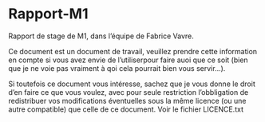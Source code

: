 Rapport-M1
==========

Rapport de stage de M1, dans l’équipe de Fabrice Vavre.

Ce document est un document de travail, veuillez prendre cette information en
compte si vous avez envie de l’utiliserpour faire auoi que ce soit (bien que je
ne voie pas vraiment à qoi cela pourrait bien vous servir…).

Si toutefois ce document vous intéresse, sachez que je vous donne le droit d’en
faire ce que vous voulez, avec pour seule restriction l’obbligation de
redistribuer vos modifications éventuelles sous la même licence (ou une autre
compatible) que celle de ce document. Voir le fichier LICENCE.txt


